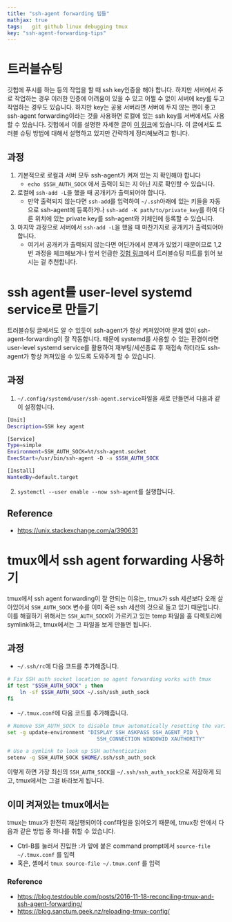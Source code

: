 ```yaml
---
title: "ssh-agent forwarding 팁들"
mathjax: true
tags:	git github linux debugging tmux
key: "ssh-agent-forwarding-tips"
---
```


# 트러블슈팅

깃헙에 푸시를 하는 등의 작업을 할 때 ssh key인증을 해야 합니다. 하지만 서버에서 주로 작업하는 경우 이러한 인증에 어려움이 있을 수 있고 어쩔 수 없이 서버에 key를 두고 작업하는 경우도 있습니다. 하지만 key는 공용 서버라면 서버에 두지 않는 편이 좋고 ssh-agent forwarding이라는 것을 사용하면 로컬에 있는 ssh key를 서버에서도 사용할 수 있습니다. 깃헙에서 이를 설명한 자세한 글이 [이 링크](https://docs.github.com/en/developers/overview/using-ssh-agent-forwarding)에 있습니다. 이 글에서도 트러블 슈팅 방법에 대해서 설명하고 있지만 간략하게 정리해보려고 합니다.

## 과정

1. 기본적으로 로컬과 서버 모두 ssh-agent가 켜져 있는 지 확인해야 합니다
   - `echo $SSH_AUTH_SOCK` 에서 출력이 되는 지 아닌 지로 확인할 수 있습니다.
2. 로컬에 `ssh-add -L`을 했을 때 공개키가 출력되어야 합니다.
   - 만약 출력되지 않는다면 `ssh-add`를 입력하여 `~/.ssh`아래에 있는 키들을 자동으로 ssh-agent에 등록하거나 `ssh-add -K path/to/private_key`를 하여 다른 위치에 있는 private key를 ssh-agent와 키체인에 등록할 수 있습니다.
3. 마지막 과정으로 서버에서 `ssh-add -L`을 했을 때 마찬가지로 공개키가 출력되어야 합니다.
   - 여기서 공개키가 출력되지 않는다면 어딘가에서 문제가 있었기 때문이므로 1,2번 과정을 체크해보거나 앞서 언급한 [깃헙 링크](https://docs.github.com/en/developers/overview/using-ssh-agent-forwarding)에서 트러블슈팅 파트를 읽어 보시는 걸 추천합니다.

# ssh agent를 user-level systemd service로 만들기

트러블슈팅 글에서도 알 수 있듯이 ssh-agent가 항상 켜져있어야 문제 없이 ssh-agent-forwarding이 잘 작동합니다. 때문에 systemd를 사용할 수 있는 환경이라면 user-level systemd service를 활용하여 재부팅/세션종료 후 재접속 하더라도 ssh-agent가 항상 켜져있을 수 있도록 도와주게 할 수 있습니다. 

## 과정

1. `~/.config/systemd/user/ssh-agent.service`파일을 새로 만들면서 다음과 같이 설정합니다.

```sh
[Unit]
Description=SSH key agent

[Service]
Type=simple
Environment=SSH_AUTH_SOCK=%t/ssh-agent.socket
ExecStart=/usr/bin/ssh-agent -D -a $SSH_AUTH_SOCK

[Install]
WantedBy=default.target
```

2. `systemctl --user enable --now ssh-agent`를 실행합니다.

## Reference

- https://unix.stackexchange.com/a/390631

# tmux에서 ssh agent forwarding 사용하기

tmux에서 ssh agent forwarding이 잘 안되는 이유는, tmux가 ssh 세션보다 오래 살아있어서 `SSH_AUTH_SOCK` 변수를 이미 죽은 ssh 세션의 것으로 들고 있기 때문입니다. 이를 해결하기 위해서는 `SSH_AUTH_SOCK`이 가르키고 있는 temp 파일을 홈 디렉토리에 symlink하고, tmux에서는 그 파일을 보게 만들면 됩니다.

## 과정

- `~/.ssh/rc`에 다음 코드를 추가해줍니다.

```sh
# Fix SSH auth socket location so agent forwarding works with tmux
if test "$SSH_AUTH_SOCK" ; then
    ln -sf $SSH_AUTH_SOCK ~/.ssh/ssh_auth_sock
fi
```

- `~/.tmux.conf`에 다음 코드를 추가해줍니다.

```sh
# Remove SSH_AUTH_SOCK to disable tmux automatically resetting the variable
set -g update-environment "DISPLAY SSH_ASKPASS SSH_AGENT_PID \
                             SSH_CONNECTION WINDOWID XAUTHORITY"

# Use a symlink to look up SSH authentication
setenv -g SSH_AUTH_SOCK $HOME/.ssh/ssh_auth_sock
```

이렇게 하면 가장 최신의 `SSH_AUTH_SOCK`을 `~/.ssh/ssh_auth_sock`으로 저장하게 되고, tmux에서는 그걸 바라보게 됩니다.

## 이미 켜져있는 tmux에서는

tmux는 tmux가 완전히 재실행되어야 conf파일을 읽어오기 때문에, tmux창 안에서 다음과 같은 방법 중 하나를 취할 수 있습니다.

- Ctrl-B를 눌러서 진입한 :가 앞에 붙은 command prompt에서 `source-file ~/.tmux.conf` 를 입력
- 혹은, 셸에서 `tmux source-file ~/.tmux.conf` 를 입력

### Reference

- https://blog.testdouble.com/posts/2016-11-18-reconciling-tmux-and-ssh-agent-forwarding/
- https://blog.sanctum.geek.nz/reloading-tmux-config/